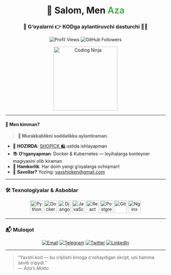 <div align="center">
  <h1>👋 Salom, Men <span style="color:#4CAF50;">Aza</span></h1>
  <h3>🚀 G‘oyalarni 👉 <strong>KOD</strong>ga aylantiruvchi dasturchi 👨‍💻</h3>
  <p>
    <img src="https://komarev.com/ghpvc/?username=yaxshioken&label=Profil%20kirishlari&color=4CAF50&style=flat" alt="Profil Views" />
    <img src="https://img.shields.io/github/followers/yaxshioken?label=Followers&style=social" alt="GitHub Followers" />
  </p>
  <p>
    <img src="https://media.giphy.com/media/26tknCqiJrBQG6bxC/giphy.gif" alt="Coding Ninja" width="200"/>
  </p>
</div>

---

#### 🔮 Men kimman?
> **🧩 Murakkablikni soddalikka aylantiraman.**

- 🔨 **HOZIRDA**: [SHOPICK 🛍️](https://github.com/yaxshioken/shopick) ustida ishlayapman  
- 📚 **O‘rganyapman**: Docker & Kubernetes — loyihalarga konteyner magiyasini olib kiraman  
- 🤝 **Hamkorlik**: Har doim yangi g‘oyalarga ochiqman!  
- 💬 **Savollar?** Yozing: yaxshioken@gmail.com  

---

### 🛠️ Texnologiyalar & Asboblar
<p align="center">
  <img src="https://cdn.jsdelivr.net/gh/devicons/devicon/icons/python/python-original.svg" alt="Python" width="40" height="40"/>
  <img src="https://cdn.jsdelivr.net/gh/devicons/devicon/icons/docker/docker-original.svg" alt="Docker" width="40" height="40"/>
  <img src="https://cdn.jsdelivr.net/gh/devicons/devicon/icons/django/django-original.svg" alt="Django" width="40" height="40"/>
  <img src="https://cdn.jsdelivr.net/gh/devicons/devicon/icons/javascript/javascript-original.svg" alt="JavaScript" width="40" height="40"/>
  <img src="https://cdn.jsdelivr.net/gh/devicons/devicon/icons/react/react-original.svg" alt="React" width="40" height="40"/>
  <img src="https://cdn.jsdelivr.net/gh/devicons/devicon/icons/postgresql/postgresql-original.svg" alt="PostgreSQL" width="40" height="40"/>
  <img src="https://cdn.jsdelivr.net/gh/devicons/devicon/icons/git/git-original.svg" alt="Git" width="40" height="40"/>
  <img src="https://cdn.jsdelivr.net/gh/devicons/devicon/icons/nginx/nginx-original.svg" alt="Nginx" width="40" height="40"/>
</p>

---

### 📬 Muloqot 
<div align="center">
  <a href="mailto:yaxshioken@gmail.com"><img src="https://img.shields.io/badge/✉️-Email-informational?logo=gmail" alt="Email"/></a>
  <a href="https://t.me/Baratov_777"><img src="https://img.shields.io/badge/💬-Telegram-blue?logo=telegram" alt="Telegram"/></a>
  <a href="https://twitter.com/yaxshioken"><img src="https://img.shields.io/badge/🐦-Twitter-blue?logo=twitter" alt="Twitter"/></a>
  <a href="https://linkedin.com/in/yaxshioken"><img src="https://img.shields.io/badge/🔗-LinkedIn-blue?logo=linkedin" alt="LinkedIn"/></a>
</div>

---

> “Yaxshi kod — bu o‘qilishi kinoga o‘xshaydigan skript, uni hamma sevib o‘qiydi.”  
> _— Aza’s Motto_
